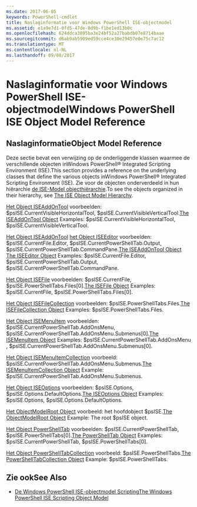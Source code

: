 ```yaml
---
ms.date: 2017-06-05
keywords: PowerShell-cmdlet
title: Naslaginformatie voor Windows PowerShell ISE-objectmodel
ms.assetid: e1a9e7d1-0fd5-47de-8d9b-f1be1ed13b0c
ms.openlocfilehash: 624ddca3895ba3e24bf52a27babdb07e8714baae
ms.sourcegitcommit: d6ab9ab5909ed59cce4ce30e29457e0e75c7ac12
ms.translationtype: MT
ms.contentlocale: nl-NL
ms.lasthandoff: 09/08/2017
---
```

# <a name="windows-powershell-ise-object-model-reference"></a><span data-ttu-id="6f5c3-103">Naslaginformatie voor Windows PowerShell ISE-objectmodel</span><span class="sxs-lookup"><span data-stu-id="6f5c3-103">Windows PowerShell ISE Object Model Reference</span></span>
  
## <a name="object-model-reference"></a><span data-ttu-id="6f5c3-104">Naslaginformatie</span><span class="sxs-lookup"><span data-stu-id="6f5c3-104">Object Model Reference</span></span>
 <span data-ttu-id="6f5c3-105">Deze sectie bevat een verwijzing op de onderliggende klassen waarmee de verschillende objecten inWindows PowerShell® Integrated Scripting Environment (ISE).</span><span class="sxs-lookup"><span data-stu-id="6f5c3-105">This section provides a reference on the underlying classes that define the various objects inWindows PowerShell® Integrated Scripting Environment (ISE).</span></span> <span data-ttu-id="6f5c3-106">Zie voor de objecten onderverdeeld in hun hiërarchie [de ISE-Model objecthiërarchie](The-ISE-Object-Model-Hierarchy.md).</span><span class="sxs-lookup"><span data-stu-id="6f5c3-106">To see the objects organized in their hierarchy, see [The ISE Object Model Hierarchy](The-ISE-Object-Model-Hierarchy.md).</span></span>

 <span data-ttu-id="6f5c3-107">[Het Object ISEAddOnTool](The-ISEAddOnTool-Object.md) voorbeelden: $psISE.CurrentVisibleHorizontalTool, $psISE.CurrentVisibleVerticalTool.</span><span class="sxs-lookup"><span data-stu-id="6f5c3-107">[The ISEAddOnTool Object](The-ISEAddOnTool-Object.md) Examples: $psISE.CurrentVisibleHorizontalTool, $psISE.CurrentVisibleVerticalTool.</span></span>

 <span data-ttu-id="6f5c3-108">[Het Object ISEAddOnTool](The-ISEAddOnTool-Object.md) [het Object ISEEditor](The-ISEEditor-Object.md) voorbeelden: $psISE.CurrentFile.Editor, $psISE.CurrentPowerShellTab.Output, $psISE.CurrentPowerShellTab.CommandPane.</span><span class="sxs-lookup"><span data-stu-id="6f5c3-108">[The ISEAddOnTool Object](The-ISEAddOnTool-Object.md) [The ISEEditor Object](The-ISEEditor-Object.md) Examples: $psISE.CurrentFile.Editor, $psISE.CurrentPowerShellTab.Output, $psISE.CurrentPowerShellTab.CommandPane.</span></span>

 <span data-ttu-id="6f5c3-109">[Het Object ISEFile](The-ISEFile-Object.md) voorbeelden: $psISE.CurrentFile, $psISE.PowerShellTabs.Files\[0\].</span><span class="sxs-lookup"><span data-stu-id="6f5c3-109">[The ISEFile Object](The-ISEFile-Object.md) Examples: $psISE.CurrentFile, $psISE.PowerShellTabs.Files\[0\].</span></span>

 <span data-ttu-id="6f5c3-110">[Het Object ISEFileCollection](The-ISEFileCollection-Object.md) voorbeelden: $psISE.PowerShellTabs.Files.</span><span class="sxs-lookup"><span data-stu-id="6f5c3-110">[The ISEFileCollection Object](The-ISEFileCollection-Object.md) Examples: $psISE.PowerShellTabs.Files.</span></span>

 <span data-ttu-id="6f5c3-111">[Het Object ISEMenuItem](The-ISEMenuItem-Object.md) voorbeelden: $psISE.CurrentPowerShellTab.AddOnsMenu, $psISE.CurrentPowerShellTab.AddOnsMenu.Submenus\[0\].</span><span class="sxs-lookup"><span data-stu-id="6f5c3-111">[The ISEMenuItem Object](The-ISEMenuItem-Object.md) Examples: $psISE.CurrentPowerShellTab.AddOnsMenu , $psISE.CurrentPowerShellTab.AddOnsMenu.Submenus\[0\].</span></span>

 <span data-ttu-id="6f5c3-112">[Het Object ISEMenuItemCollection](The-ISEMenuItemCollection-Object.md) voorbeeld: $psISE.CurrentPowerShellTab.AddOnsMenu.Submenus.</span><span class="sxs-lookup"><span data-stu-id="6f5c3-112">[The ISEMenuItemCollection Object](The-ISEMenuItemCollection-Object.md) Example: $psISE.CurrentPowerShellTab.AddOnsMenu.Submenus.</span></span>

 <span data-ttu-id="6f5c3-113">[Het Object ISEOptions](The-ISEOptions-Object.md) voorbeelden: $psISE.Options, $psISE.Options.DefaultOptions.</span><span class="sxs-lookup"><span data-stu-id="6f5c3-113">[The ISEOptions Object](The-ISEOptions-Object.md) Examples: $psISE.Options, $psISE.Options.DefaultOptions.</span></span>

 <span data-ttu-id="6f5c3-114">[Het ObjectModelRoot Object](The-ObjectModelRoot-Object.md) voorbeeld: het hoofdobject $psISE.</span><span class="sxs-lookup"><span data-stu-id="6f5c3-114">[The ObjectModelRoot Object](The-ObjectModelRoot-Object.md) Example: The root $psISE object.</span></span>

 <span data-ttu-id="6f5c3-115">[Het Object PowerShellTab](The-PowerShellTab-Object.md) voorbeelden: $psISE.CurrentPowerShellTab, $psISE.PowerShellTabs\[0\].</span><span class="sxs-lookup"><span data-stu-id="6f5c3-115">[The PowerShellTab Object](The-PowerShellTab-Object.md) Examples: $psISE.CurrentPowerShellTab, $psISE.PowerShellTabs\[0\].</span></span>

 <span data-ttu-id="6f5c3-116">[Het Object PowerShellTabCollection](The-PowerShellTabCollection-Object.md) voorbeeld: $psISE.PowerShellTabs.</span><span class="sxs-lookup"><span data-stu-id="6f5c3-116">[The PowerShellTabCollection Object](The-PowerShellTabCollection-Object.md) Example: $psISE.PowerShellTabs.</span></span>

## <a name="see-also"></a><span data-ttu-id="6f5c3-117">Zie ook</span><span class="sxs-lookup"><span data-stu-id="6f5c3-117">See Also</span></span>
- [<span data-ttu-id="6f5c3-118">De Windows PowerShell ISE-objectmodel Scripting</span><span class="sxs-lookup"><span data-stu-id="6f5c3-118">The Windows PowerShell ISE Scripting Object Model</span></span>](The-Windows-PowerShell-ISE-Scripting-Object-Model.md)

